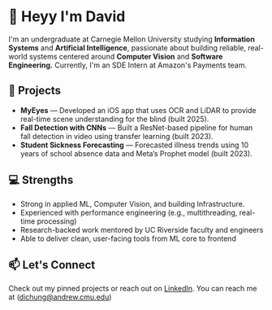 # 👋 Heyy I'm David

I'm an undergraduate at Carnegie Mellon University studying **Information Systems** and **Artificial Intelligence**, passionate about building reliable, real-world systems centered around **Computer Vision** and **Software Engineering.** Currently, I'm an SDE Intern at Amazon's Payments team.

## 🚀 Projects

- **MyEyes** — Developed an iOS app that uses OCR and LiDAR to provide real-time scene understanding for the blind (built 2025).
- **Fall Detection with CNNs** — Built a ResNet-based pipeline for human fall detection in video using transfer learning (built 2023).
- **Student Sickness Forecasting** — Forecasted illness trends using 10 years of school absence data and Meta’s Prophet model (built 2023).

## 💻 Strengths

- Strong in applied ML, Computer Vision, and building Infrastructure.
- Experienced with performance engineering (e.g., multithreading, real-time processing)  
- Research-backed work mentored by UC Riverside faculty and engineers  
- Able to deliver clean, user-facing tools from ML core to frontend

## 📫 Let's Connect

Check out my pinned projects or reach out on [LinkedIn](https://www.linkedin.com/in/davidchung29). You can reach me at (dichung@andrew.cmu.edu)
